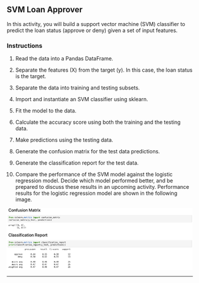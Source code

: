 ## SVM Loan Approver

In this activity, you will build a support vector machine (SVM) classifier to predict the loan status (approve or deny) given a set of input features.

### Instructions

1. Read the data into a Pandas DataFrame.

2. Separate the features (X) from the target (y). In this case, the loan status is the target.

3. Separate the data into training and testing subsets.

4. Import and instantiate an SVM classifier using sklearn.

5. Fit the model to the data.

6. Calculate the accuracy score using both the training and the testing data.

7. Make predictions using the testing data.

8. Generate the confusion matrix for the test data predictions.

9. Generate the classification report for the test data.

10. Compare the performance of the SVM model against the logistic regression model. Decide which model performed better, and be prepared to discuss these results in an upcoming activity. Performance results for the logistic regression model are shown in the following image.

  ![orig_loan_approv_metrics.png](Images/orig_loan_approv_metrics.png)

---

